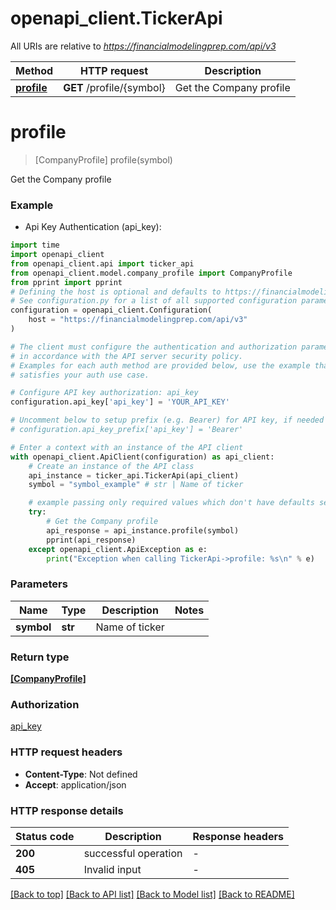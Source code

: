 # openapi_client.TickerApi

All URIs are relative to *https://financialmodelingprep.com/api/v3*

Method | HTTP request | Description
------------- | ------------- | -------------
[**profile**](TickerApi.md#profile) | **GET** /profile/{symbol} | Get the Company profile


# **profile**
> [CompanyProfile] profile(symbol)

Get the Company profile



### Example

* Api Key Authentication (api_key):
```python
import time
import openapi_client
from openapi_client.api import ticker_api
from openapi_client.model.company_profile import CompanyProfile
from pprint import pprint
# Defining the host is optional and defaults to https://financialmodelingprep.com/api/v3
# See configuration.py for a list of all supported configuration parameters.
configuration = openapi_client.Configuration(
    host = "https://financialmodelingprep.com/api/v3"
)

# The client must configure the authentication and authorization parameters
# in accordance with the API server security policy.
# Examples for each auth method are provided below, use the example that
# satisfies your auth use case.

# Configure API key authorization: api_key
configuration.api_key['api_key'] = 'YOUR_API_KEY'

# Uncomment below to setup prefix (e.g. Bearer) for API key, if needed
# configuration.api_key_prefix['api_key'] = 'Bearer'

# Enter a context with an instance of the API client
with openapi_client.ApiClient(configuration) as api_client:
    # Create an instance of the API class
    api_instance = ticker_api.TickerApi(api_client)
    symbol = "symbol_example" # str | Name of ticker

    # example passing only required values which don't have defaults set
    try:
        # Get the Company profile
        api_response = api_instance.profile(symbol)
        pprint(api_response)
    except openapi_client.ApiException as e:
        print("Exception when calling TickerApi->profile: %s\n" % e)
```


### Parameters

Name | Type | Description  | Notes
------------- | ------------- | ------------- | -------------
 **symbol** | **str**| Name of ticker |

### Return type

[**[CompanyProfile]**](CompanyProfile.md)

### Authorization

[api_key](../README.md#api_key)

### HTTP request headers

 - **Content-Type**: Not defined
 - **Accept**: application/json


### HTTP response details
| Status code | Description | Response headers |
|-------------|-------------|------------------|
**200** | successful operation |  -  |
**405** | Invalid input |  -  |

[[Back to top]](#) [[Back to API list]](../README.md#documentation-for-api-endpoints) [[Back to Model list]](../README.md#documentation-for-models) [[Back to README]](../README.md)

